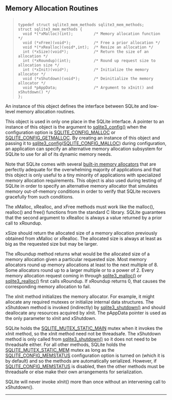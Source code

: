 ## Memory Allocation Routines




> ```
> 
> typedef struct sqlite3_mem_methods sqlite3_mem_methods;
> struct sqlite3_mem_methods {
>   void *(*xMalloc)(int);         /* Memory allocation function */
>   void (*xFree)(void*);          /* Free a prior allocation */
>   void *(*xRealloc)(void*,int);  /* Resize an allocation */
>   int (*xSize)(void*);           /* Return the size of an allocation */
>   int (*xRoundup)(int);          /* Round up request size to allocation size */
>   int (*xInit)(void*);           /* Initialize the memory allocator */
>   void (*xShutdown)(void*);      /* Deinitialize the memory allocator */
>   void *pAppData;                /* Argument to xInit() and xShutdown() */
> };
> 
> ```



An instance of this object defines the interface between SQLite
and low\-level memory allocation routines.


This object is used in only one place in the SQLite interface.
A pointer to an instance of this object is the argument to
[sqlite3\_config()](#sqlite3_config) when the configuration option is
[SQLITE\_CONFIG\_MALLOC](#sqliteconfigmalloc) or [SQLITE\_CONFIG\_GETMALLOC](#sqliteconfiggetmalloc).
By creating an instance of this object
and passing it to [sqlite3\_config](#sqlite3_config)([SQLITE\_CONFIG\_MALLOC](#sqliteconfigmalloc))
during configuration, an application can specify an alternative
memory allocation subsystem for SQLite to use for all of its
dynamic memory needs.


Note that SQLite comes with several [built\-in memory allocators](malloc.html#altalloc)
that are perfectly adequate for the overwhelming majority of applications
and that this object is only useful to a tiny minority of applications
with specialized memory allocation requirements. This object is
also used during testing of SQLite in order to specify an alternative
memory allocator that simulates memory out\-of\-memory conditions in
order to verify that SQLite recovers gracefully from such
conditions.


The xMalloc, xRealloc, and xFree methods must work like the
malloc(), realloc() and free() functions from the standard C library.
SQLite guarantees that the second argument to
xRealloc is always a value returned by a prior call to xRoundup.


xSize should return the allocated size of a memory allocation
previously obtained from xMalloc or xRealloc. The allocated size
is always at least as big as the requested size but may be larger.


The xRoundup method returns what would be the allocated size of
a memory allocation given a particular requested size. Most memory
allocators round up memory allocations at least to the next multiple
of 8\. Some allocators round up to a larger multiple or to a power of 2\.
Every memory allocation request coming in through [sqlite3\_malloc()](#sqlite3_free)
or [sqlite3\_realloc()](#sqlite3_free) first calls xRoundup. If xRoundup returns 0,
that causes the corresponding memory allocation to fail.


The xInit method initializes the memory allocator. For example,
it might allocate any required mutexes or initialize internal data
structures. The xShutdown method is invoked (indirectly) by
[sqlite3\_shutdown()](#sqlite3_initialize) and should deallocate any resources acquired
by xInit. The pAppData pointer is used as the only parameter to
xInit and xShutdown.


SQLite holds the [SQLITE\_MUTEX\_STATIC\_MAIN](#SQLITE_MUTEX_FAST) mutex when it invokes
the xInit method, so the xInit method need not be threadsafe. The
xShutdown method is only called from [sqlite3\_shutdown()](#sqlite3_initialize) so it does
not need to be threadsafe either. For all other methods, SQLite
holds the [SQLITE\_MUTEX\_STATIC\_MEM](#SQLITE_MUTEX_FAST) mutex as long as the
[SQLITE\_CONFIG\_MEMSTATUS](#sqliteconfigmemstatus) configuration option is turned on (which
it is by default) and so the methods are automatically serialized.
However, if [SQLITE\_CONFIG\_MEMSTATUS](#sqliteconfigmemstatus) is disabled, then the other
methods must be threadsafe or else make their own arrangements for
serialization.


SQLite will never invoke xInit() more than once without an intervening
call to xShutdown().




---


